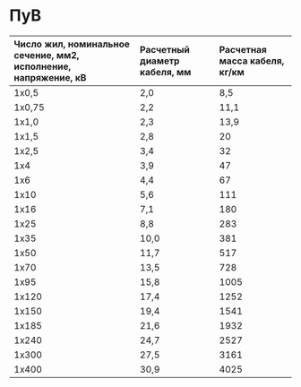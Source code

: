 # ПуВ

| Число жил, номинальное сечение, мм2, исполнение, напряжение, кВ   | Расчетный диаметр кабеля, мм   | Расчетная масса кабеля, кг/км   |
|:------------------------------------------------------------------|:-------------------------------|:--------------------------------|
| 1х0,5                                                             | 2,0                            | 8,5                             |
| 1х0,75                                                            | 2,2                            | 11,1                            |
| 1х1,0                                                             | 2,3                            | 13,9                            |
| 1х1,5                                                             | 2,8                            | 20                              |
| 1х2,5                                                             | 3,4                            | 32                              |
| 1х4                                                               | 3,9                            | 47                              |
| 1х6                                                               | 4,4                            | 67                              |
| 1х10                                                              | 5,6                            | 111                             |
| 1х16                                                              | 7,1                            | 180                             |
| 1х25                                                              | 8,8                            | 283                             |
| 1х35                                                              | 10,0                           | 381                             |
| 1х50                                                              | 11,7                           | 517                             |
| 1х70                                                              | 13,5                           | 728                             |
| 1х95                                                              | 15,8                           | 1005                            |
| 1х120                                                             | 17,4                           | 1252                            |
| 1х150                                                             | 19,4                           | 1541                            |
| 1х185                                                             | 21,6                           | 1932                            |
| 1х240                                                             | 24,7                           | 2527                            |
| 1х300                                                             | 27,5                           | 3161                            |
| 1х400                                                             | 30,9                           | 4025                            |